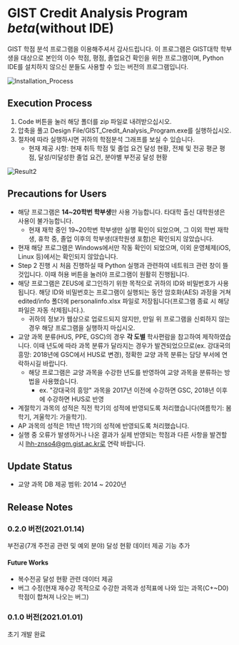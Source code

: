 # GIST Credit Analysis Program *beta*(without IDE)

GIST 학점 분석 프로그램을 이용해주셔서 감사드립니다. 이 프로그램은 GIST대학 학부생을 대상으로 본인의 이수 학점, 평점, 졸업요건 확인을 위한 프로그램이며, Python IDE를 설치하지 않으신 분들도 사용할 수 있는 버전의 프로그램입니다.

![Installation_Process](https://user-images.githubusercontent.com/63055303/103422053-dc8f4100-4be2-11eb-939e-417eee11afae.PNG)

## Execution Process
1. Code 버튼을 눌러 해당 폴더를 zip 파일로 내려받으십시오.
2. 압축을 풀고 Design File/GIST_Credit_Analysis_Program.exe를 실행하십시오.
3. 절차에 따라 실행하시면 귀하의 학점분석 그래프를 보실 수 있습니다.
   * 현재 제공 사항: 현재 취득 학점 및 졸업 요건 달성 현황, 전체 및 전공 평균 평점, 달성/미달성한 졸업 요건, 분야별 부전공 달성 현황

![Result2](https://user-images.githubusercontent.com/63055303/103453828-4c0b4a80-4d21-11eb-832c-9f5a65797205.PNG)

## Precautions for Users
* 해당 프로그램은 **14~20학번 학부생**만 사용 가능합니다. 타대학 출신 대학원생은 사용이 불가능합니다.
    * 현재 재학 중인 19~20학번 학부생만 실행 확인이 되었으며, 그 이외 학번 재학생, 휴학 중, 졸업 이후의 학부생(대학원생 포함)은 확인되지 않았습니다.
* 현재 해당 프로그램은 Windows에서만 작동 확인이 되었으며, 이외 운영체제(iOS, Linux 등)에서는 확인되지 않았습니다.
* Step 2 진행 시 처음 진행하실 때 Python 실행과 관련하여 네트워크 관련 창이 뜰 것입니다. 이때 허용 버튼을 눌러야 프로그램이 원활히 진행됩니다.
* 해당 프로그램은 ZEUS에 로그인하기 위한 목적으로 귀하의 ID와 비밀번호가 사용됩니다.
해당 ID와 비밀번호는 프로그램이 실행되는 동안 암호화(AES) 과정을 거쳐 edited/info 폴더에 personalinfo.xlsx 파일로 저장됩니다(프로그램 종료 시 해당 파일은 자동 삭제됩니다.).
    * 귀하의 정보가 웹상으로 업로드되지 않지만, 만일 위 프로그램을 신뢰하지 않는 경우 해당 프로그램을 실행하지 마십시오.
* 교양 과목 분류(HUS, PPE, GSC)의 경우 **각 도별** 학사편람을 참고하여 제작하였습니다.
이때 년도에 따라 과목 분류가 달라지는 경우가 발견되었으므로(ex. 강대국의 흥망: 2018년에 GSC에서 HUS로 변경), 정확한 교양 과목 분류는 담당 부서에 연락하시길 바랍니다.
    * 해당 프로그램은 교양 과목을 수강한 년도를 반영하여 교양 과목을 분류하는 방법을 사용했습니다.
        * ex. "강대국의 흥망" 과목을 2017년 이전에 수강하면 GSC, 2018년 이후에 수강하면 HUS로 반영
* 계절학기 과목의 성적은 직전 학기의 성적에 반영되도록 처리했습니다(여름학기: 봄학기, 겨울학기: 가을학기).
* AP 과목의 성적은 1학년 1학기의 성적에 반영되도록 처리했습니다.
* 실행 중 오류가 발생하거나 나온 결과가 실제 반영되는 학점과 다른 사항을 발견할 시 lhh-znso4@gm.gist.ac.kr로 연락 바랍니다.

## Update Status
* 교양 과목 DB 제공 범위: 2014 ~ 2020년

## Release Notes
### 0.2.0 버전(2021.01.14)
부전공(7개 주전공 관련 및 예외 분야) 달성 현황 데이터 제공 기능 추가

#### Future Works
* 복수전공 달성 현황 관련 데이터 제공
* 버그 수정(현재 재수강 목적으로 수강한 과목과 성적표에 나와 있는 과목(C+~D0) 학점이 합쳐져 나오는 버그)

### 0.1.0 버전(2021.01.01)
초기 개발 완료
